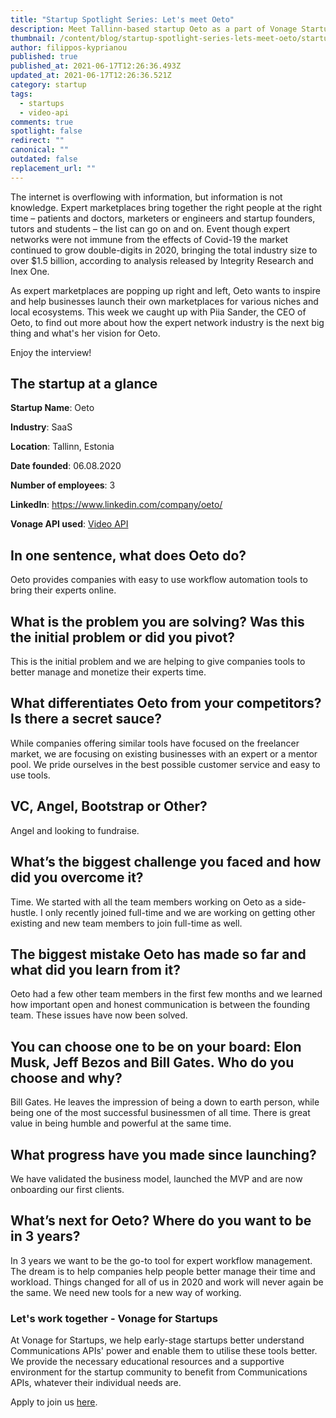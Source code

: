 ```yaml
---
title: "Startup Spotlight Series: Let's meet Oeto"
description: Meet Tallinn-based startup Oeto as a part of Vonage Startup Spotlight series.
thumbnail: /content/blog/startup-spotlight-series-lets-meet-oeto/startups_oeto_1200x600.png
author: filippos-kyprianou
published: true
published_at: 2021-06-17T12:26:36.493Z
updated_at: 2021-06-17T12:26:36.521Z
category: startup
tags:
  - startups
  - video-api
comments: true
spotlight: false
redirect: ""
canonical: ""
outdated: false
replacement_url: ""
---
```

The internet is overflowing with information, but information is not knowledge. Expert marketplaces bring together the right people at the right time – patients and doctors, marketers or engineers and startup founders, tutors and students – the list can go on and on. Event though expert networks were not immune from the effects of Covid-19 the market continued to grow double-digits in 2020, bringing the total industry size to over $1.5 billion, according to analysis released by Integrity Research and Inex One.

As expert marketplaces are popping up right and left, Oeto wants to inspire and help businesses launch their own marketplaces for various niches and local ecosystems. This week we caught up with Piia Sander, the CEO of Oeto, to find out more about how the expert network industry is the next big thing and what's her vision for Oeto.

Enjoy the interview!

## The startup at a glance

**Startup Name**: Oeto

**Industry**: SaaS

**Location**: Tallinn, Estonia

**Date founded**: 06.08.2020

**Number of employees**: 3

**LinkedIn**: <https://www.linkedin.com/company/oeto/>

**Vonage API used**: [Video API](https://tokbox.com/developer/guides/basics/)

## In one sentence, what does Oeto do?

Oeto provides companies with easy to use workflow automation tools to bring their experts online.

## What is the problem you are solving? Was this the initial problem or did you pivot?

This is the initial problem and we are helping to give companies tools to better manage and monetize their experts time.

## What differentiates Oeto from your competitors? Is there a secret sauce?

While companies offering similar tools have focused on the freelancer market, we are focusing on existing businesses with an expert or a mentor pool. We pride ourselves in the best possible customer service and easy to use tools. 

## VC, Angel, Bootstrap or Other?

Angel and looking to fundraise.

## What’s the biggest challenge you faced and how did you overcome it?

Time. We started with all the team members working on Oeto as a side-hustle. I only recently joined full-time and we are working on getting other existing and new team members to join full-time as well.

## The biggest mistake Oeto has made so far and what did you learn from it?

Oeto had a few other team members in the first few months and we learned how important open and honest communication is between the founding team. These issues have now been solved.

## You can choose one to be on your board: Elon Musk, Jeff Bezos and Bill Gates. Who do you choose and why? 

Bill Gates. He leaves the impression of being a down to earth person, while being one of the most successful businessmen of all time. There is great value in being humble and powerful at the same time.

## What progress have you made since launching? 

We have validated the business model, launched the MVP and are now onboarding our first clients. 

## What’s next for Oeto? Where do you want to be in 3 years?

In 3 years we want to be the go-to tool for expert workflow management. The dream is to help companies help people better manage their time and workload. Things changed for all of us in 2020 and work will never again be the same. We need new tools for a new way of working. 

### Let's work together - Vonage for Startups

At Vonage for Startups, we help early-stage startups better understand Communications APIs' power and enable them to utilise these tools better. We provide the necessary educational resources and a supportive environment for the startup community to benefit from Communications APIs, whatever their individual needs are.

Apply to join us [here](https://vonage.dev/3d093hA).